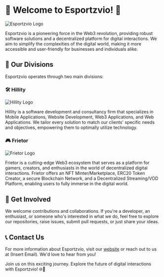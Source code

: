 # 🚀 Welcome to Esportzvio! 🚀

![Esportzvio Logo](https://images-ext-1.discordapp.net/external/lEwApoVXqtcBfuIdzanSBNJS9qNiDkocPX3ZfSR-Mbo/%3Fsize%3D4096/https/cdn.discordapp.com/avatars/973212707580960798/560d2f0fdfaba6187907c2ee173feb31.png?width=1050&height=1050)

Esportzvio is a pioneering force in the Web3 revolution, providing robust software solutions and a decentralized platform for digital interactions. We aim to simplify the complexities of the digital world, making it more accessible and user-friendly for businesses and individuals alike.

## 🎯 Our Divisions

Esportzvio operates through two main divisions:

### 🛠️ Hillity

![Hillity Logo](https://images-ext-1.discordapp.net/external/lEwApoVXqtcBfuIdzanSBNJS9qNiDkocPX3ZfSR-Mbo/%3Fsize%3D4096/https/cdn.discordapp.com/avatars/973212707580960798/560d2f0fdfaba6187907c2ee173feb31.png?width=1050&height=1050)

Hillity is a software development and consultancy firm that specializes in Mobile Applications, Website Development, Web3 Applications, and Web Applications. We tailor every solution to match our clients' specific needs and objectives, empowering them to optimally utilize technology.

### 🎮 Frietor

![Frietor Logo](https://images-ext-1.discordapp.net/external/lEwApoVXqtcBfuIdzanSBNJS9qNiDkocPX3ZfSR-Mbo/%3Fsize%3D4096/https/cdn.discordapp.com/avatars/973212707580960798/560d2f0fdfaba6187907c2ee173feb31.png?width=1050&height=1050)

Frietor is a cutting-edge Web3 ecosystem that serves as a platform for gamers, creators, and enthusiasts in the world of decentralized digital interactions. Frietor offers an NFT Minter/Marketplace, ERC20 Token Creator, a secure Blockchain Network, and a Decentralized Streaming/VOD Platform, enabling users to fully immerse in the digital world.

## 👥 Get Involved

We welcome contributions and collaborations. If you're a developer, an enthusiast, or someone who's interested in what we do, feel free to explore our repositories, raise issues, submit pull requests, or just share your ideas.

## 📞 Contact Us

For more information about Esportzvio, visit our [website](https://esportzvio.com) or reach out to us at (Insert Email). We'd love to hear from you!

Join us on this exciting journey. Explore the future of digital interactions with Esportzvio! 🌐🚀
